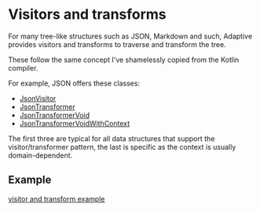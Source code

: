 # Visitors and transforms

For many tree-like structures such as JSON, Markdown and such, Adaptive provides visitors and transforms
to traverse and transform the tree.

These follow the same concept I've shamelessly copied from the Kotlin compiler.

For example, JSON offers these classes:

* [JsonVisitor](class://)
* [JsonTransformer](class://)
* [JsonTransformerVoid](class://)
* [JsonTransformerVoidWithContext](class://)

The first three are typical for all data structures that support the visitor/transformer pattern, the last
is specific as the context is usually domain-dependent.

## Example

[visitor and transform example](todo://)